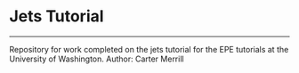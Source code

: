 Jets Tutorial
=============
---

Repository for work completed on the jets tutorial for the EPE tutorials at the University of Washington.
Author: Carter Merrill
